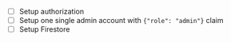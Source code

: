 - [ ] Setup authorization
- [ ] Setup one single admin account with `{"role": "admin"}` claim
- [ ] Setup Firestore

